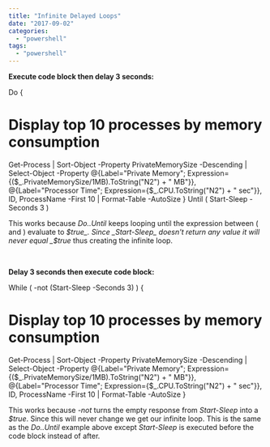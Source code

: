 ```yaml
---
title: "Infinite Delayed Loops"
date: "2017-09-02"
categories: 
  - "powershell"
tags: 
  - "powershell"
---
```


**Execute code block then delay 3 seconds:**

Do {
  # Display top 10 processes by memory consumption
  Get-Process | Sort-Object -Property PrivateMemorySize -Descending | Select-Object -Property @{Label="Private Memory"; Expression={($\_.PrivateMemorySize/1MB).ToString("N2") + " MB"}}, @{Label="Processor Time"; Expression={$\_.CPU.ToString("N2") + " sec"}}, ID, ProcessName -First 10 | Format-Table -AutoSize
} Until ( Start-Sleep -Seconds 3 )

This works because _Do..Until_ keeps looping until the expression between ( and ) evaluate to _$true_. Since _Start-Sleep_ doesn't return any value it will never equal _$true_ thus creating the infinite loop.

 

**Delay 3 seconds then execute code block:**

While ( -not (Start-Sleep -Seconds 3) ) {
  # Display top 10 processes by memory consumption
  Get-Process | Sort-Object -Property PrivateMemorySize -Descending | Select-Object -Property @{Label="Private Memory"; Expression={($\_.PrivateMemorySize/1MB).ToString("N2") + " MB"}}, @{Label="Processor Time"; Expression={$\_.CPU.ToString("N2") + " sec"}}, ID, ProcessName -First 10 | Format-Table -AutoSize
}

This works because _\-not_ turns the empty response from _Start-Sleep_ into a _$true_. Since this will never change we get our infinite loop. This is the same as the _Do..Until_ example above except _Start-Sleep_ is executed before the code block instead of after.
